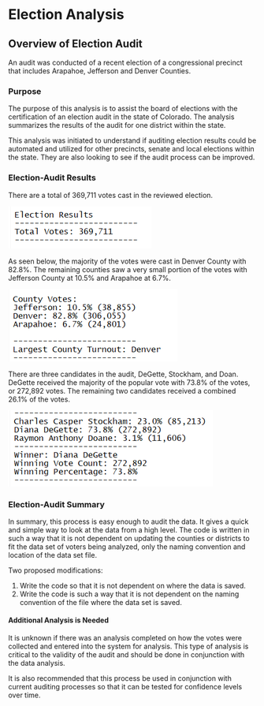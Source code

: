 # Election Analysis

## Overview of Election Audit
An audit was conducted of a recent election of a congressional precinct that includes Arapahoe, Jefferson and Denver Counties. 

### Purpose
The purpose of this analysis is to assist the board of elections with the certification of an election audit in the state of Colorado.  The analysis summarizes the results of the audit for one district within the state.

This analysis was initiated to understand if auditing election results could be automated and utilized for other precincts, senate and local elections within the state.  They are also looking to see if the audit process can be improved.

### Election-Audit Results
There are a total of 369,711 votes cast in the reviewed election.  

![](Resources/overall_results.PNG)

As seen below, the majority of the votes were cast in Denver County with 82.8%.  The remaining counties saw a very small portion of the votes with Jefferson County at 10.5% and Arapahoe at 6.7%.

![](Resources/county_results.PNG)

There are three candidates in the audit, DeGette, Stockham, and Doan.  DeGette received the majority of the popular vote with 73.8% of the votes, or 272,892 votes.  The remaining two candidates received a combined 26.1% of the votes.
	
![](Resources/candidate_results.PNG)

### Election-Audit Summary
In summary, this process is easy enough to audit the data.  It gives a quick and simple way to look at the data from a high level.  The code is written in such a way that it is not dependent on updating the counties or districts to fit the data set of voters being analyzed, only the naming convention and location of the data set file.  

Two proposed modifications:
1.	Write the code so that it is not dependent on where the data is saved.
2.	Write the code is such a way that it is not dependent on the naming convention of the file where the data set is saved.

#### Additional Analysis is Needed
It is unknown if there was an analysis completed on how the votes were collected and entered into the system for analysis.  This type of analysis is critical to the validity of the audit and should be done in conjunction with the data analysis.

It is also recommended that this process be used in conjunction with current auditing processes so that it can be tested for confidence levels over time.
